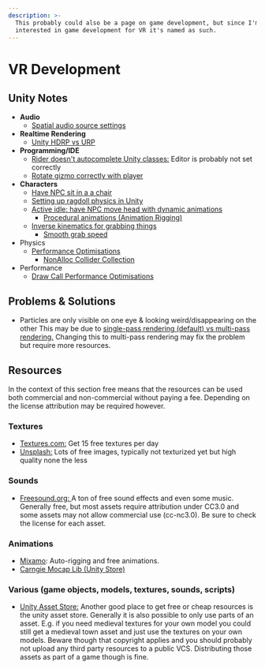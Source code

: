 ```yaml
---
description: >-
  This probably could also be a page on game development, but since I'm mainly
  interested in game development for VR it's named as such.
---
```


# VR Development

## Unity Notes

* **Audio**
  * [Spatial audio source settings](https://subscription.packtpub.com/book/game_development/9781787286450/1/01lvl1sec12/3d-sound-and-spatial-blending)
* **Realtime Rendering**
  * [Unity HDRP vs URP](https://www.youtube.com/watch?v=5MuA92xUJCA)
* **Programming/IDE**
  * [Rider doesn't autocomplete Unity classes:](https://rider-support.jetbrains.com/hc/en-us/community/posts/360010059320--Resolved-RIDER-2020-02-04-Rider-doesn-t-autocomplete-anything-from-Unity) Editor is probably not set correctly
  * [Rotate gizmo correctly with player](https://stackoverflow.com/questions/57982000/how-to-change-the-orientation-for-an-overlapbox-and-a-gizmo) 
* **Characters**
  * [Have NPC sit in a a chair](https://www.youtube.com/watch?v=bRIpwQUUN24)
  * [Setting up ragdoll physics in Unity](https://www.youtube.com/watch?v=DInV-jHm9rk)
  * [Active idle: have NPC move head with dynamic animations](https://www.youtube.com/watch?v=T7AdzwW7n2I)
    * [Procedural animations \(Animation Rigging\)](https://www.youtube.com/watch?v=saOHaHKSOi0&t=1s)
  * [Inverse kinematics for grabbing things](https://docs.unity3d.com/Manual/InverseKinematics.html)
    * [Smooth grab speed](https://forum.unity.com/threads/how-to-smooth-ik-setikpositionweight.324836/)
* Physics
  * [Performance Optimisations](https://www.youtube.com/watch?v=pTz3LMQpvfA)
    * [NonAlloc Collider Collection](https://youtu.be/pTz3LMQpvfA?t=617)
* Performance
  * [Draw Call Performance Optimisations](https://www.youtube.com/watch?v=IrYPkSIvpIw)

## Problems & Solutions

* Particles are only visible on one eye & looking weird/disappearing on the other This may be due to [single-pass rendering \(default\) vs multi-pass rendering.](https://docs.unity3d.com/2020.1/Documentation/Manual/SinglePassStereoRendering.html) Changing this to multi-pass rendering may fix the problem but require more resources. 

## Resources

In the context of this section free means that the resources can be used both commercial and non-commercial without paying a fee. Depending on the license attribution may be required however.

### Textures

* [Textures.com:](https://www.textures.com/library) Get 15 free textures per day
* [Unsplash:](https://unsplash.com/) Lots of free images, typically not texturized yet but high quality none the less

### Sounds

* [Freesound.org: ](https://freesound.org/)A ton of free sound effects and even some music. Generally free, but most assets require attribution under CC3.0 and some assets may not allow commercial use \(cc-nc3.0\). Be sure to check the license for each asset.

### Animations

* [Mixamo](https://www.mixamo.com/#/): Auto-rigging and free animations. 
* [Carngie Mocap Lib \(Unity Store\)](https://assetstore.unity.com/packages/3d/animations/huge-fbx-mocap-library-part-1-19991)

### Various \(game objects, models, textures, sounds, scripts\)

* [Unity Asset Store:](https://assetstore.unity.com/) Another good place to get free or cheap resources is the unity asset store. Generally it is also possible to only use parts of an asset. E.g. if you need medieval textures for your own model you could still get a medieval town asset and just use the textures on your own models. Beware though that copyright applies and you should probably not upload any third party resources to a public VCS. Distributing those assets as part of a game though is fine. 



